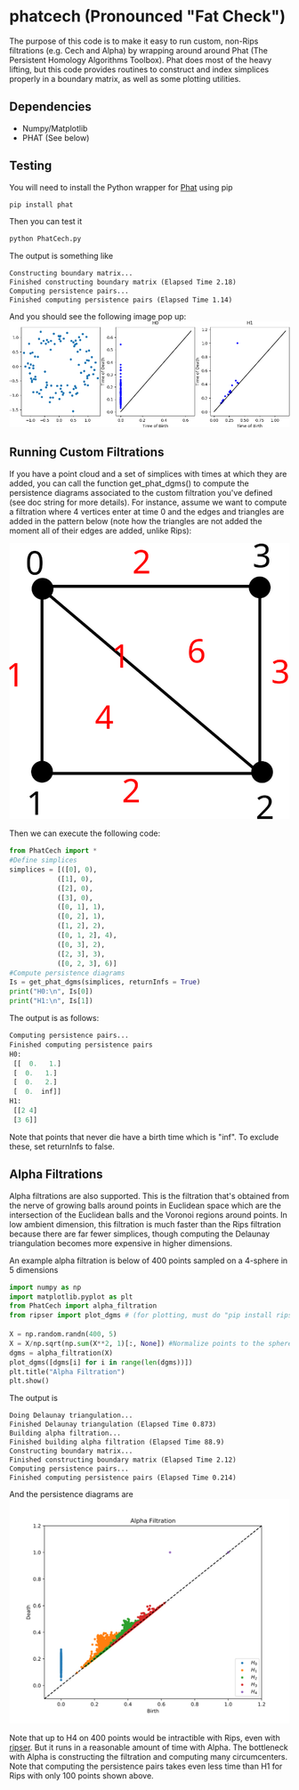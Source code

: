 # phatcech (Pronounced "Fat Check")
The purpose of this code is to make it easy to run custom, non-Rips filtrations (e.g. Cech and Alpha) by wrapping around around Phat (The Persistent Homology Algorithms Toolbox).  Phat does most of the heavy lifting, but this code provides routines to construct and index simplices properly in a boundary matrix, as well as some plotting utilities.

## Dependencies
* Numpy/Matplotlib
* PHAT (See below)

## Testing
You will need to install the Python wrapper for <a href = "https://github.com/xoltar/phat/">Phat</a> using pip

~~~~~ bash
pip install phat
~~~~~

Then you can test it

~~~~~ bash
python PhatCech.py
~~~~~

The output is something like
```
Constructing boundary matrix...
Finished constructing boundary matrix (Elapsed Time 2.18)
Computing persistence pairs...
Finished computing persistence pairs (Elapsed Time 1.14)
```
And you should see the following image pop up:
![Example Rips Filtration](RipsExample.png "Rips on Noisy Circle")


## Running Custom Filtrations
If you have a point cloud and a set of simplices with times at which they are added, you can call the function get_phat_dgms() to compute the persistence diagrams associated to the custom filtration you've defined (see doc string for more details).  For instance, assume we want to compute a filtration where 4 vertices enter at time 0 and the edges and triangles are added in the pattern below (note how the triangles are not added the moment all of their edges are added, unlike Rips):

![Example Cech Filtration](CustomExample.svg "Example of a Custom Filtration")

Then we can execute the following code:

```python
from PhatCech import *
#Define simplices
simplices = [([0], 0), 
            ([1], 0), 
            ([2], 0), 
            ([3], 0), 
            ([0, 1], 1),
            ([0, 2], 1),
            ([1, 2], 2),
            ([0, 1, 2], 4),
            ([0, 3], 2),
            ([2, 3], 3),
            ([0, 2, 3], 6)]
#Compute persistence diagrams
Is = get_phat_dgms(simplices, returnInfs = True)
print("H0:\n", Is[0])
print("H1:\n", Is[1])
```

The output is as follows:

```python
Computing persistence pairs...
Finished computing persistence pairs
H0:
 [[  0.   1.]
 [  0.   1.]
 [  0.   2.]
 [  0.  inf]]
H1:
 [[2 4]
 [3 6]]
```
Note that points that never die have a birth time which is "inf".  To exclude these, set returnInfs to false.

## Alpha Filtrations
Alpha filtrations are also supported.  This is the filtration that's obtained from the nerve of growing balls around points in Euclidean space which are the intersection of the Euclidean balls and the Voronoi regions around points.  In low ambient dimension, this filtration is much faster than the Rips filtration because there are far fewer simplices, though computing the Delaunay triangulation becomes more expensive in higher dimensions.

An example alpha filtration is below of 400 points sampled on a 4-sphere in 5 dimensions
```python
import numpy as np
import matplotlib.pyplot as plt
from PhatCech import alpha_filtration
from ripser import plot_dgms # (for plotting, must do "pip install ripser")

X = np.random.randn(400, 5)
X = X/np.sqrt(np.sum(X**2, 1)[:, None]) #Normalize points to the sphere
dgms = alpha_filtration(X)
plot_dgms([dgms[i] for i in range(len(dgms))])
plt.title("Alpha Filtration")
plt.show()
```

The output is 
```
Doing Delaunay triangulation...
Finished Delaunay triangulation (Elapsed Time 0.873)
Building alpha filtration...
Finished building alpha filtration (Elapsed Time 88.9)
Constructing boundary matrix...
Finished constructing boundary matrix (Elapsed Time 2.12)
Computing persistence pairs...
Finished computing persistence pairs (Elapsed Time 0.214)
```

And the persistence diagrams are
![Example Alpha Filtration](AlphaExample.svg "Example of an Alpha Filtration")

Note that up to H4 on 400 points would be intractible with Rips, even with <a href = "https://github.com/Ripser/ripser">ripser</a>.  But it runs in a reasonable amount of time with Alpha.  The bottleneck with Alpha is constructing the filtration and computing many circumcenters.  Note that computing the persistence pairs takes even less time than H1 for Rips with only 100 points shown above.

